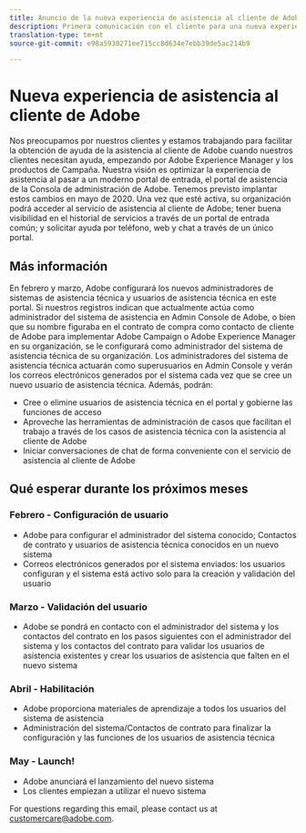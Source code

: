 ```yaml
---
title: Anuncio de la nueva experiencia de asistencia al cliente de Adobe
description: Primera comunicación con el cliente para una nueva experiencia de asistencia
translation-type: tm+mt
source-git-commit: e98a5930271ee715cc8d634e7ebb39de5ac214b9

---
```



# Nueva experiencia de asistencia al cliente de Adobe

Nos preocupamos por nuestros clientes y estamos trabajando para facilitar la obtención de ayuda de la asistencia al cliente de Adobe cuando nuestros clientes necesitan ayuda, empezando por Adobe Experience Manager y los productos de Campaña. Nuestra visión es optimizar la experiencia de asistencia al pasar a un moderno portal de entrada, el portal de asistencia de la Consola de administración de Adobe. Tenemos previsto implantar estos cambios en mayo de 2020. Una vez que esté activa, su organización podrá acceder al servicio de asistencia al cliente de Adobe; tener buena visibilidad en el historial de servicios a través de un portal de entrada común; y solicitar ayuda por teléfono, web y chat a través de un único portal.

## Más información

En febrero y marzo, Adobe configurará los nuevos administradores de sistemas de asistencia técnica y usuarios de asistencia técnica en este portal. Si nuestros registros indican que actualmente actúa como administrador del sistema de asistencia en Admin Console de Adobe, o bien que su nombre figuraba en el contrato de compra como contacto de cliente de Adobe para implementar Adobe Campaign o Adobe Experience Manager en su organización, se le configurará como administrador del sistema de asistencia técnica de su organización.
Los administradores del sistema de asistencia técnica actuarán como superusuarios en Admin Console y verán los correos electrónicos generados por el sistema cada vez que se cree un nuevo usuario de asistencia técnica. Además, podrán:

* Cree o elimine usuarios de asistencia técnica en el portal y gobierne las funciones de acceso
* Aproveche las herramientas de administración de casos que facilitan el trabajo a través de los casos de asistencia técnica con la asistencia al cliente de Adobe
* Iniciar conversaciones de chat de forma conveniente con el servicio de asistencia al cliente de Adobe

## Qué esperar durante los próximos meses

### Febrero - Configuración de usuario

* Adobe para configurar el administrador del sistema conocido; Contactos de contrato y usuarios de asistencia técnica conocidos en un nuevo sistema
* Correos electrónicos generados por el sistema enviados: los usuarios configuran y el sistema está activo solo para la creación y validación del usuario


### Marzo - Validación del usuario

* Adobe se pondrá en contacto con el administrador del sistema y los contactos del contrato en los pasos siguientes con el administrador del sistema y los contactos del contrato para validar los usuarios de asistencia existentes y crear los usuarios de asistencia que falten en el nuevo sistema

### Abril - Habilitación

* Adobe proporciona materiales de aprendizaje a todos los usuarios del sistema de asistencia
* Administración del sistema/Contactos de contrato para finalizar la configuración y las funciones de los usuarios de asistencia técnica

### May - Launch!

* Adobe anunciará el lanzamiento del nuevo sistema
* Los clientes empiezan a utilizar el nuevo sistema

For questions regarding this email, please contact us at [customercare@adobe.com](mailto:customercare@adobe.com).
